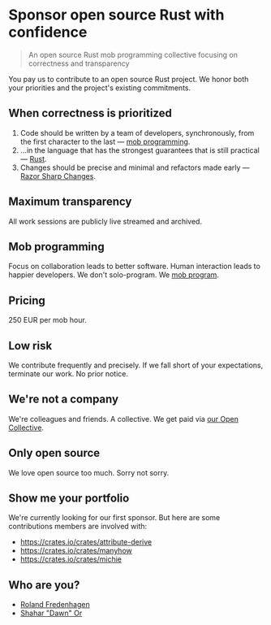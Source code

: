 # Sponsor open source Rust with confidence

> An open source Rust mob programming collective
> focusing on correctness and transparency

You pay us to contribute to an open source Rust project.
We honor both your priorities and the project's existing commitments.

## When correctness is prioritized

1. Code should be written by a team of developers, synchronously,
   from the first character to the last
   — [mob programming](#mob-programming).
1. ...in the language that has the strongest guarantees
   that is still practical
   — [Rust].
1. Changes should be precise and minimal and refactors made early
   — [Razor Sharp Changes].

## Maximum transparency

All work sessions are publicly live streamed and archived.

## Mob programming

Focus on collaboration leads to better software.
Human interaction leads to happier developers.
We don't solo-program.
We [mob program][mob programming].

## Pricing

250 EUR per mob hour.

## Low risk

We contribute frequently and precisely.
If we fall short of your expectations, terminate our work.
No prior notice.

## We're not a company

We're colleagues and friends.
A collective.
We get paid via [our Open Collective].

[our Open Collective]: https://opencollective.com/molybdenumsoftware

## Only open source

We love open source too much.
Sorry not sorry.

## Show me your portfolio

We're currently looking for our first sponsor.
But here are some contributions members are involved with:

- https://crates.io/crates/attribute-derive
- https://crates.io/crates/manyhow
- https://crates.io/crates/michie

## Who are you?

- [Roland Fredenhagen]
- [Shahar "Dawn" Or]

[Razor Sharp Changes]: ../razor-sharp-changes
[Rust]: https://www.rust-lang.org
[mob programming]: https://www.remotemobprogramming.org/
[Shahar "Dawn" Or]: https://github.com/mightyiam
[Roland Fredenhagen]: https://github.com/ModProg
